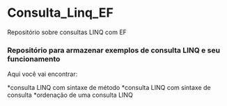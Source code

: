 # Consulta_Linq_EF
Repositório sobre consultas LINQ com EF


### Repositório para armazenar exemplos de consulta LINQ e seu funcionamento

Aqui você vai encontrar:

*consulta LINQ com sintaxe de método
*consulta LINQ com sintaxe de consulta
*ordenação de uma consulta LINQ
